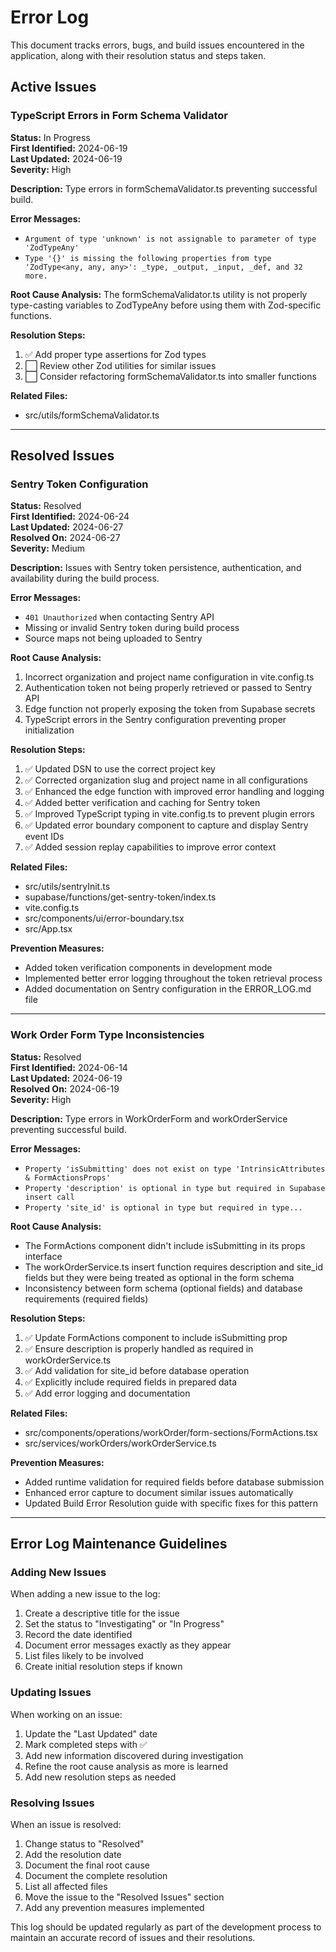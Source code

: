 
# Error Log

This document tracks errors, bugs, and build issues encountered in the application, along with their resolution status and steps taken.

## Active Issues

### TypeScript Errors in Form Schema Validator

**Status:** In Progress  
**First Identified:** 2024-06-19  
**Last Updated:** 2024-06-19  
**Severity:** High  

**Description:**
Type errors in formSchemaValidator.ts preventing successful build.

**Error Messages:**
- `Argument of type 'unknown' is not assignable to parameter of type 'ZodTypeAny'`
- `Type '{}' is missing the following properties from type 'ZodType<any, any, any>': _type, _output, _input, _def, and 32 more.`

**Root Cause Analysis:**
The formSchemaValidator.ts utility is not properly type-casting variables to ZodTypeAny before using them with Zod-specific functions.

**Resolution Steps:**
1. ✅ Add proper type assertions for Zod types
2. ⬜ Review other Zod utilities for similar issues
3. ⬜ Consider refactoring formSchemaValidator.ts into smaller functions

**Related Files:**
- src/utils/formSchemaValidator.ts

---

## Resolved Issues

### Sentry Token Configuration

**Status:** Resolved  
**First Identified:** 2024-06-24  
**Last Updated:** 2024-06-27  
**Resolved On:** 2024-06-27  
**Severity:** Medium  

**Description:**
Issues with Sentry token persistence, authentication, and availability during the build process.

**Error Messages:**
- `401 Unauthorized` when contacting Sentry API
- Missing or invalid Sentry token during build process
- Source maps not being uploaded to Sentry

**Root Cause Analysis:**
1. Incorrect organization and project name configuration in vite.config.ts
2. Authentication token not being properly retrieved or passed to Sentry API
3. Edge function not properly exposing the token from Supabase secrets
4. TypeScript errors in the Sentry configuration preventing proper initialization

**Resolution Steps:**
1. ✅ Updated DSN to use the correct project key
2. ✅ Corrected organization slug and project name in all configurations
3. ✅ Enhanced the edge function with improved error handling and logging
4. ✅ Added better verification and caching for Sentry token
5. ✅ Improved TypeScript typing in vite.config.ts to prevent plugin errors
6. ✅ Updated error boundary component to capture and display Sentry event IDs
7. ✅ Added session replay capabilities to improve error context

**Related Files:**
- src/utils/sentryInit.ts
- supabase/functions/get-sentry-token/index.ts
- vite.config.ts
- src/components/ui/error-boundary.tsx
- src/App.tsx

**Prevention Measures:**
- Added token verification components in development mode
- Implemented better error logging throughout the token retrieval process
- Added documentation on Sentry configuration in the ERROR_LOG.md file

---

### Work Order Form Type Inconsistencies

**Status:** Resolved  
**First Identified:** 2024-06-14  
**Last Updated:** 2024-06-19  
**Resolved On:** 2024-06-19  
**Severity:** High  

**Description:**
Type errors in WorkOrderForm and workOrderService preventing successful build.

**Error Messages:**
- `Property 'isSubmitting' does not exist on type 'IntrinsicAttributes & FormActionsProps'`
- `Property 'description' is optional in type but required in Supabase insert call`
- `Property 'site_id' is optional in type but required in type...`

**Root Cause Analysis:**
- The FormActions component didn't include isSubmitting in its props interface
- The workOrderService.ts insert function requires description and site_id fields but they were being treated as optional in the form schema
- Inconsistency between form schema (optional fields) and database requirements (required fields)

**Resolution Steps:**
1. ✅ Update FormActions component to include isSubmitting prop
2. ✅ Ensure description is properly handled as required in workOrderService.ts
3. ✅ Add validation for site_id before database operation
4. ✅ Explicitly include required fields in prepared data
5. ✅ Add error logging and documentation

**Related Files:**
- src/components/operations/workOrder/form-sections/FormActions.tsx
- src/services/workOrders/workOrderService.ts

**Prevention Measures:**
- Added runtime validation for required fields before database submission
- Enhanced error capture to document similar issues automatically
- Updated Build Error Resolution guide with specific fixes for this pattern

---

## Error Log Maintenance Guidelines

### Adding New Issues

When adding a new issue to the log:

1. Create a descriptive title for the issue
2. Set the status to "Investigating" or "In Progress"
3. Record the date identified
4. Document error messages exactly as they appear
5. List files likely to be involved
6. Create initial resolution steps if known

### Updating Issues

When working on an issue:

1. Update the "Last Updated" date
2. Mark completed steps with ✅
3. Add new information discovered during investigation
4. Refine the root cause analysis as more is learned
5. Add new resolution steps as needed

### Resolving Issues

When an issue is resolved:

1. Change status to "Resolved"
2. Add the resolution date
3. Document the final root cause
4. Document the complete resolution
5. List all affected files
6. Move the issue to the "Resolved Issues" section
7. Add any prevention measures implemented

This log should be updated regularly as part of the development process to maintain an accurate record of issues and their resolutions.
